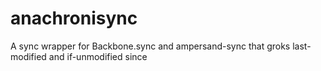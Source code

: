 anachronisync
=============

A sync wrapper for Backbone.sync and ampersand-sync that groks last-modified and if-unmodified since
